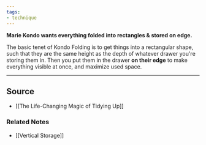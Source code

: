 ```yaml
---
tags:
- technique
---
```

**Marie Kondo wants everything folded into rectangles & stored on edge.**

The basic tenet of Kondo Folding is to get things into a rectangular shape, such that they are the same height as the depth of whatever drawer you're storing them in. Then you put them in the drawer **on their edge** to make everything visible at once, and maximize used space.

---

## Source
- [[The Life-Changing Magic of Tidying Up]]

### Related Notes
- [[Vertical Storage]]